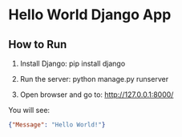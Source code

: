 # Hello World Django App

## How to Run

1. Install Django:
pip install django

2. Run the server:
python manage.py runserver


3. Open browser and go to:
http://127.0.0.1:8000/


You will see:

```json
{"Message": "Hello World!"}
